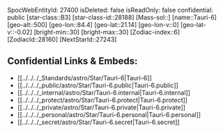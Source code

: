 ﻿---
location: [21.14,-84.4,500]
type: Star
tags:
- astro/Star

---
SpocWebEntityId: 27400
isDeleted: false
isReadOnly: false
confidential: public
[star-class::B3]
[star-class-id::28188]
[Mass-sol::]
[name::Tauri-6]
[geo-alt::500]
[geo-lon::84.4]
[geo-lat::21.14]
[geo-lon-v::0]
[geo-lat-v::-0.02]
[bright-min::30]
[bright-max::30]
[Zodiac-index::6]
[ZodiacId::28160]
[NextStarId::27243]



## Confidential Links & Embeds: 
- [[../../../_Standards/astro/Star/Tauri-6|Tauri-6]] 
- [[../../../_public/astro/Star/Tauri-6.public|Tauri-6.public]] 
- [[../../../_internal/astro/Star/Tauri-6.internal|Tauri-6.internal]] 
- [[../../../_protect/astro/Star/Tauri-6.protect|Tauri-6.protect]] 
- [[../../../_private/astro/Star/Tauri-6.private|Tauri-6.private]] 
- [[../../../_personal/astro/Star/Tauri-6.personal|Tauri-6.personal]] 
- [[../../../_secret/astro/Star/Tauri-6.secret|Tauri-6.secret]] 
